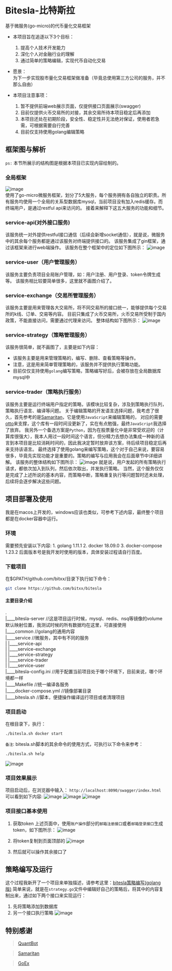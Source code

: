 # Bitesla-比特斯拉
基于微服务(go-micro)的代币量化交易框架

* 本项目旨在追逐以下3个目标：
    1. 提高个人技术开发能力
    2. 深化个人对金融行业的理解
    3. 通过简单的策略编辑，实现代币自动化交易

* 愿景：  
    为下一步实现股市量化交易框架做准备（毕竟总使用第三方公司的服务，并不那么自由）

* 本项目注意事项：
    1. 暂不提供前端web展示页面，仅提供接口页面展示(swagger)
    2. 目前仅提供火币交易所的对接，其余交易所待本项目稳定后再添加
    3. 本项目还处在初期阶段，安全性、稳定性并无法绝对保证，使用者若急需，可根据需要自行完善
    4. 目前仅支持使用golang编辑策略

## 框架图与解析
`ps:` 本节所展示的结构图是根据本项目已实现内容绘制的。

### 全局框架
![image](/img/1.png)  
使用了go-micro微服务框架，划分了5大服务，每个服务拥有各自独立的职责。所有服务均使用一个全局的关系型数据库mysql，当前项目没有加入redis缓存。而终端用户，是通过restful api来访问的。
接着来解释下这五大服务的功能和细节。

### service-api(对外接口服务)
该服务统一对外提供restful接口通信（后续会新增socket通信），就是说，微服务中的其余每个服务都是通过该服务对终端提供接口的。
该服务集成了gin框架，通过该框架来进行web端操作。
该服务在整个框架中的定位如下图所示：
![image](/img/2.png)

### service-user（用户管理服务）
该服务主要负责项目全局账户管理，如：用户注册、用户登录、token令牌生成等。
该服务相比较要简单很多，这里就不画图介绍了。

### service-exchange（交易所管理服务）
该服务主要是用来管理各大交易所，将不同交易所的接口统一，能够提供每个交易所的k线、订单、交易等内容。
目前只集成了火币交易所，火币交易所受制于国内政策，不能直接访问，需要通过代理来访问。
整体结构如下图所示：
![image](/img/3.png)

### service-strategy（策略管理服务）
该服务很简单，就不画图了，主要是如下内容：
* 该服务主要是用来管理策略的，编写、删除、查看策略等操作。
* 注意，这是用来简单管理策略的，该服务并不提供执行策略功能。
* 目前仅仅支持使用`golang`编写策略，策略编写好后，会被存放在全局数据库mysql中

### service-trader（策略执行服务）
该服务主要是运行终端用户指定的策略，该模块比较复杂，涉及到策略执行队列，策略执行语言、编译等问题。
关于编辑策略的开发语言选择问题，我考虑了很久，首先参考的是[Samaritan](https://github.com/bitxx/samaritan)，它是使用`JavaScript`来编辑策略的，
对应的需要[otto](https://github.com/robertkrimen/otto)来支撑，这个库有一段时间没更新了，实在有点勉强，最终`JavaScript`我选择了放弃。
我另外一个备选方案是`Python`，因为在股票量化中是非常受欢迎的（计算库很强大），我本人用过一段时间这个语言，但分精力去想办法集成一种新的语言到本项目是比较消耗时间的，因此我决定暂时放弃该方案，待后续项目稳定后再来支持该语言。
最终选择了使用golang来编写策略，这个对于自己来说，要容易很多，毕竟先实现功能才是重要的。策略的编写与应用我会在后面章节中详细讲解。
该服务的整体结构如下图所示：
![image](/img/4.png)
就是说，用户发起的所有策略执行请求，都依次加入到队列，然后依次取出，并发执行策略。
当然，这个服务仅仅是完成了上述所说的基本内容，而策略中断，策略重复执行等问题暂时还未处理，后续将会逐步解决这些问题。

## 项目部署及使用
我是在macos上开发的，windows应该也类似，可参考下述内容，最终整个项目都是在docker容器中运行。

### 环境
需要预先安装以下内容:
    1. golang 1.11.1
    2. docker 18.09.0
    3. docker-compose 1.23.2
后面版本号是我开发时使用的版本，具体安装过程请自行百度。

### 下载项目
在$GPATH/github.com/bitxx/目录下执行如下命令：
```sh
git clone https://github.com/bitxx/bitesla
```

#### 主要目录介绍
.  
|\_\_\_\_bitesla-server         //这是项目运行时候，mysql、redis、nsq等镜像的volume默认映射位置，我测试时候的所有数据均在这里，可直接使用  
|\_\_\_\_common                 //golang的通用内容  
|\_\_\_\_service                //微服务，其中有不同的服务  
| |\_\_\_\_service-api  
| |\_\_\_\_service-exchange  
| |\_\_\_\_service-strategy  
| |\_\_\_\_service-trader  
| |\_\_\_\_service-user  
|\_\_\_\_bitesla-config.ini     //用于配置当前项目处于哪个环境下，目前来说，哪个环境都一样  
|\_\_\_\_Makefile               //统一编译各服务  
|\_\_\_\_docker-compose.yml     //镜像部署目录  
|\_\_\_\_bitesla.sh             //脚本，便捷操作编译运行项目或者清理项目

### 项目启动
在根目录下，执行：
```sh
./bitesla.sh docker start
```
`备注`:
bitesla.sh脚本的其余命令的使用方式，可执行以下命令来参考：
```sh
./bitesla.sh help
```
![image](/img/5.jpg)

### 项目效果展示
项目启动后，在浏览器中输入：
`http://localhost:8090/swagger/index.html`
可以看到如下内容:
![image](/img/6.jpg)
![image](/img/7.jpg)
![image](/img/8.jpg)

### 项目接口基本使用
1. 获取token
上述页面中，使用`账户操作`部分的`邮箱注册接口`或者`邮箱登录接口`生成token，如下图所示：
![image](/img/9.jpg)

2. 将token复制到页面顶部的
![image](/img/10.jpg)

3. 然后就可以操作其余接口了

## 策略编写及运行
这个过程我新开了一个项目来单独描述，请参考这里：[bitesla策略编写(golang版)](https://github.com/bitxx/bitesla-strategy-exec)
简单来说，就是在`strategy.go`文件中编辑好自己的策略后，将其中的内容复制出来，通过如下两个接口来实现运行：
1. 先将策略添加到数据库
2. 另一个接口执行策略
![image](/img/11.jpg)


## 特别感谢
>[QuantBot](https://github.com/bitxx/QuantBot)

>[Samaritan](https://github.com/bitxx/samaritan)

>[GoEx](https://github.com/nntaoli-project/GoEx)